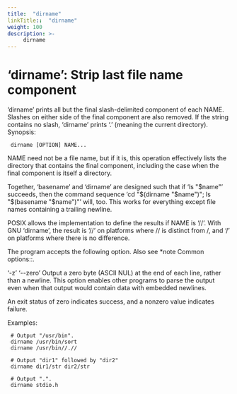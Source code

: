 ```yaml
---
title:  "dirname"
linkTitle::  "dirname"
weight: 100
description: >-
     dirname
---
```


# ‘dirname’: Strip last file name component

‘dirname’ prints all but the final slash-delimited component of each
NAME. Slashes on either side of the final component are also removed. If
the string contains no slash, ‘dirname’ prints ‘.’ (meaning the current
directory).
Synopsis:

``` 
 dirname [OPTION] NAME...
```

NAME need not be a file name, but if it is, this operation effectively
lists the directory that contains the final component, including the
case when the final component is itself a directory.

Together, ‘basename’ and ‘dirname’ are designed such that if ‘ls
"$name"’ succeeds, then the command sequence ‘cd "$(dirname "$name")";
ls "$(basename "$name")"’ will, too. This works for everything except
file names containing a trailing newline.

POSIX allows the implementation to define the results if NAME is ‘//’.
With GNU ‘dirname’, the result is ‘//’ on platforms where // is distinct
from /, and ‘/’ on platforms where there is no difference.

The program accepts the following option. Also see \*note Common
options::.

‘-z’ ‘--zero’ Output a zero byte (ASCII NUL) at the end of each line,
rather than a newline. This option enables other programs to parse the
output even when that output would contain data with embedded newlines.

An exit status of zero indicates success, and a nonzero value indicates
failure.

Examples:

``` 
 # Output "/usr/bin".
 dirname /usr/bin/sort
 dirname /usr/bin//.//

 # Output "dir1" followed by "dir2"
 dirname dir1/str dir2/str

 # Output ".".
 dirname stdio.h
```
